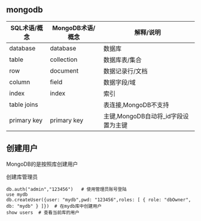 ## mongodb
| SQL术语/概念 |	MongoDB术语/概念 |	解释/说明 |
| ---------| --------- | -------|
| database |	database	| 数据库 |
| table	| collection |	数据库表/集合 |
| row	| document |	数据记录行/文档 |
| column | 	field |	数据字段/域 |
| index	| index |	索引 |
| table joins | 	 |	表连接,MongoDB不支持 |
| primary key |	primary key |	主键,MongoDB自动将_id字段设置为主键 |

## 创建用户
MongoDB的是按照库创建用户

创建库管理员
```shell
db.auth("admin","123456")   # 使用管理员账号登陆
use mydb
db.createUser({user: "mydb",pwd: "123456",roles: [ { role: "dbOwner", db: "mydb" } ]})  # 在mydb库中创建用户
show users  # 查看当前库的用户

